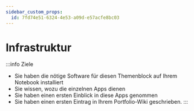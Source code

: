 ```yaml
---
sidebar_custom_props:
  id: 7fd74e51-6324-4e53-a09d-e57acfe8bc03
---
```

# Infrastruktur

:::info Ziele
- Sie haben die nötige Software für diesen Themenblock auf Ihrem Notebook installiert
- Sie wissen, wozu die einzelnen Apps dienen
- Sie haben einen ersten Einblick in diese Apps genommen
- Sie haben einen ersten Eintrag in Ihrem Portfolio-Wiki geschrieben.
:::

